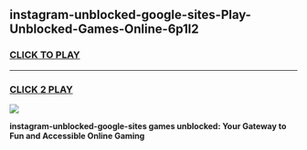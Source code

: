 
## instagram-unblocked-google-sites-Play-Unblocked-Games-Online-6p1l2
<h3>
<a href="https://premium76.site?title=instagram-unblocked-google-sites&ref=25A">CLICK TO PLAY</a></h3>
<hr>

<h3>
<a href="https://premium76.site?title=instagram-unblocked-google-sites&ref=25A">CLICK 2 PLAY</a>
  
</h3>

<a href="https://premium76.site?title=instagram-unblocked-google-sites&ref=25A"><img src="https://clearcache.store/games.png"></a>


**instagram-unblocked-google-sites games unblocked: Your Gateway to Fun and Accessible Online Gaming**
